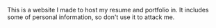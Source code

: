 This is a website I made to host my resume and portfolio in.
It includes some of personal information, so don't use it to attack me.
